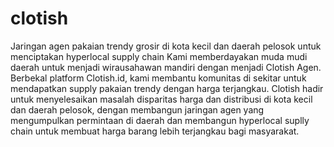 # clotish
Jaringan agen pakaian trendy grosir di kota kecil dan daerah pelosok untuk menciptakan hyperlocal supply chain
Kami memberdayakan muda mudi daerah untuk menjadi wirausahawan mandiri dengan menjadi Clotish Agen. Berbekal platform Clotish.id, kami membantu komunitas di sekitar untuk mendapatkan supply pakaian trendy dengan harga terjangkau.
Clotish hadir untuk menyelesaikan masalah disparitas harga dan distribusi di kota kecil dan daerah pelosok, dengan membangun jaringan agen yang mengumpulkan permintaan di daerah dan membangun hyperlocal suplly chain untuk membuat harga barang lebih terjangkau bagi masyarakat.
